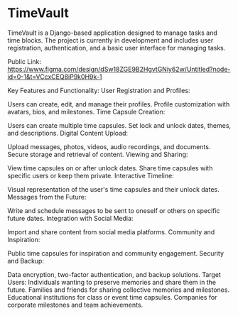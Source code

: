 # TimeVault

TimeVault is a Django-based application designed to manage tasks and time blocks. The project is currently in development and includes user registration, authentication, and a basic user interface for managing tasks.

Public Link: https://www.figma.com/design/dSw18ZGE9B2HgvtGNiy62w/Untitled?node-id=0-1&t=VCcxCEQ8iP9k0H9k-1

Key Features and Functionality:
User Registration and Profiles:

Users can create, edit, and manage their profiles.
Profile customization with avatars, bios, and milestones.
Time Capsule Creation:

Users can create multiple time capsules.
Set lock and unlock dates, themes, and descriptions.
Digital Content Upload:

Upload messages, photos, videos, audio recordings, and documents.
Secure storage and retrieval of content.
Viewing and Sharing:

View time capsules on or after unlock dates.
Share time capsules with specific users or keep them private.
Interactive Timeline:

Visual representation of the user's time capsules and their unlock dates.
Messages from the Future:

Write and schedule messages to be sent to oneself or others on specific future dates.
Integration with Social Media:

Import and share content from social media platforms.
Community and Inspiration:

Public time capsules for inspiration and community engagement.
Security and Backup:

Data encryption, two-factor authentication, and backup solutions.
Target Users:
Individuals wanting to preserve memories and share them in the future.
Families and friends for sharing collective memories and milestones.
Educational institutions for class or event time capsules.
Companies for corporate milestones and team achievements.
